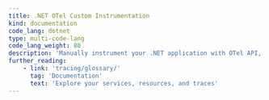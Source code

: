 ```yaml
---
title: .NET OTel Custom Instrumentation
kind: documentation
code_lang: dotnet
type: multi-code-lang
code_lang_weight: 80
description: 'Manually instrument your .NET application with OTel API, to send custom traces to Datadog.'
further_reading:
    - link: 'tracing/glossary/'
      tag: 'Documentation'
      text: 'Explore your services, resources, and traces'
---
```



